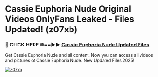 # Cassie Euphoria Nude Original Videos 0nlyFans Leaked - Files Updated! (z07xb)

<h3>🔴 CLICK HERE 🌐==►► <a href="https://tinyurl.com/52m3yx9h" rel="nofollow">Cassie Euphoria Nude Updated Files</a></h3>

Get Cassie Euphoria Nude and all content. Now you can access all videos and pictures of Cassie Euphoria Nude. New Updated Files 2025!

[![z07xb](https://i.imgur.com/TnHtlc8.gif)](https://tinyurl.com/52m3yx9h)
